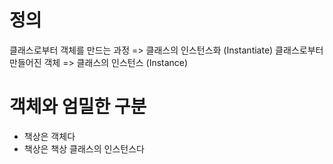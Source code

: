 # 정의
클래스로부터 객체를 만드는 과정 => 클래스의 인스턴스화 (Instantiate)
클래스로부터 만들어진 객체 => 클래스의 인스턴스 (Instance)

# 객체와 엄밀한 구분
- 책상은 객체다
- 책상은 책상 클래스의 인스턴스다
